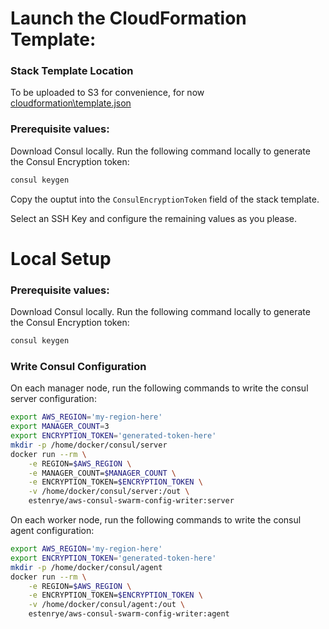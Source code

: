 # Launch the CloudFormation Template:

### Stack Template Location
To be uploaded to S3 for convenience, for now [cloudformation\template.json](cloudformation\template.json)

### Prerequisite values:
Download Consul locally.  Run the following command locally to generate the Consul Encryption token:
```sh
consul keygen
```
Copy the ouptut into the `ConsulEncryptionToken` field of the stack template.

Select an SSH Key and configure the remaining values as you please.

# Local Setup
### Prerequisite values:
Download Consul locally.  Run the following command locally to generate the Consul Encryption token:
```sh
consul keygen
```

### Write Consul Configuration
On each manager node, run the following commands to write the consul server configuration:
```sh
export AWS_REGION='my-region-here'
export MANAGER_COUNT=3
export ENCRYPTION_TOKEN='generated-token-here'
mkdir -p /home/docker/consul/server
docker run --rm \
    -e REGION=$AWS_REGION \
	-e MANAGER_COUNT=$MANAGER_COUNT \
	-e ENCRYPTION_TOKEN=$ENCRYPTION_TOKEN \
	-v /home/docker/consul/server:/out \
	estenrye/aws-consul-swarm-config-writer:server
```

On each worker node, run the following commands to write the consul agent configuration:
```sh
export AWS_REGION='my-region-here'
export ENCRYPTION_TOKEN='generated-token-here'
mkdir -p /home/docker/consul/agent
docker run --rm \
    -e REGION=$AWS_REGION \
	-e ENCRYPTION_TOKEN=$ENCRYPTION_TOKEN \
	-v /home/docker/consul/agent:/out \
	estenrye/aws-consul-swarm-config-writer:agent
```